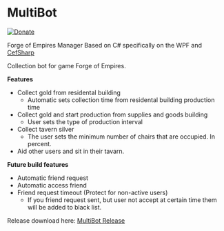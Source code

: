 # MultiBot
[![Donate](https://img.shields.io/badge/Donate-PayPal-green.svg)](https://www.paypal.com/cgi-bin/webscr?cmd=_donations&business=VX28FMAVDBV9E&lc=CZ&item_name=Inferius&item_number=FoE%20Bot&currency_code=USD&bn=PP%2dDonationsBF%3abtn_donate_SM%2egif%3aNonHosted)

Forge of Empires Manager
Based on C# specifically on the WPF and [CefSharp](https://github.com/cefsharp/CefSharp)

Collection bot for game Forge of Empires.

**Features**
* Collect gold from residental building
  * Automatic sets collection time from residental building production time
* Collect gold and start production from supplies and goods building
  * User sets the type of production interval
* Collect tavern silver
  * The user sets the minimum number of chairs that are occupied. In percent.
* Aid other users and sit in their tavarn.

**Future build features**
* Automatic friend request
* Automatic access friend
* Friend request timeout (Protect for non-active users)
  * If you friend request sent, but user not accept at certain time them will be added to black list.

Release download here:
[MultiBot Release](http://dl.michalosoft.cz/subdomains/dl/MultiBot/Release/)
